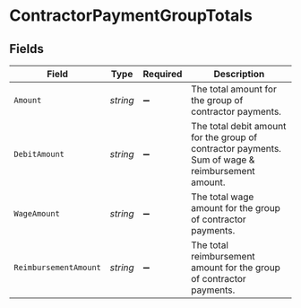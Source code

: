 # ContractorPaymentGroupTotals


## Fields

| Field                                                                                            | Type                                                                                             | Required                                                                                         | Description                                                                                      |
| ------------------------------------------------------------------------------------------------ | ------------------------------------------------------------------------------------------------ | ------------------------------------------------------------------------------------------------ | ------------------------------------------------------------------------------------------------ |
| `Amount`                                                                                         | *string*                                                                                         | :heavy_minus_sign:                                                                               | The total amount for the group of contractor payments.                                           |
| `DebitAmount`                                                                                    | *string*                                                                                         | :heavy_minus_sign:                                                                               | The total debit amount for the group of contractor payments. Sum of wage & reimbursement amount. |
| `WageAmount`                                                                                     | *string*                                                                                         | :heavy_minus_sign:                                                                               | The total wage amount for the group of contractor payments.                                      |
| `ReimbursementAmount`                                                                            | *string*                                                                                         | :heavy_minus_sign:                                                                               | The total reimbursement amount for the group of contractor payments.                             |